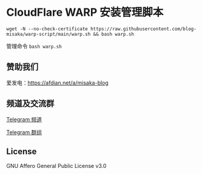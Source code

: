 # CloudFlare WARP 安装管理脚本

```shell
wget -N --no-check-certificate https://raw.githubusercontent.com/blog-misaka/warp-script/main/warp.sh && bash warp.sh
```

管理命令 `bash warp.sh`

## 赞助我们

爱发电：https://afdian.net/a/misaka-blog

## 频道及交流群

[Telegram 频道](https://t.me/misakablogchannel)

[Telegram 群组](https://t.me/+CLhpemKhaC8wZGIx)

## License
GNU Affero General Public License v3.0
